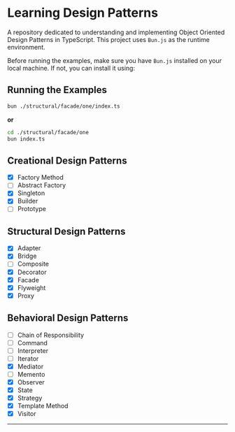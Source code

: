 # Learning Design Patterns

A repository dedicated to understanding and implementing Object Oriented Design Patterns in TypeScript. This project uses `Bun.js` as the runtime environment.

Before running the examples, make sure you have `Bun.js` installed on your local machine. If not, you can install it using:

## Running the Examples

```bash
bun ./structural/facade/one/index.ts
```

**or**

```bash
cd ./structural/facade/one
bun index.ts
```

## Creational Design Patterns

- [x] Factory Method
- [ ] Abstract Factory
- [x] Singleton
- [x] Builder
- [ ] Prototype

## Structural Design Patterns

- [x] Adapter
- [x] Bridge
- [ ] Composite
- [x] Decorator
- [x] Facade
- [x] Flyweight
- [x] Proxy

## Behavioral Design Patterns

- [ ] Chain of Responsibility
- [ ] Command
- [ ] Interpreter
- [ ] Iterator
- [x] Mediator
- [ ] Memento
- [x] Observer
- [x] State
- [x] Strategy
- [x] Template Method
- [x] Visitor

---
